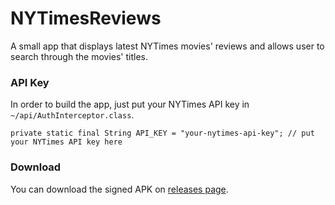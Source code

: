 # NYTimesReviews

A small app that displays latest NYTimes movies' reviews and allows user to search through the movies' titles.

### API Key

In order to build the app, just put your NYTimes API key in `~/api/AuthInterceptor.class`.
```
private static final String API_KEY = "your-nytimes-api-key"; // put your NYTimes API key here
```

### Download

You can download the signed APK on [releases page](https://github.com/kuznikowski/NYTimesReviews/releases).
